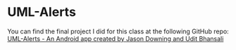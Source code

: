 UML-Alerts
======================

You can find the final project I did for this class at the following
GitHub repo:
[UML-Alerts - An Android app created by Jason Downing and Udit Bhansali](https://github.com/JasonD94/UML-Alerts)